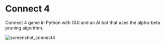 # Connect 4
Connect 4 game in Python with GUI and an AI bot that uses the alpha-beta pruning algorithm.

![screenshot_connect4](https://github.com/daria-georgiana505/University-Projects/assets/76481293/c80f3cca-792f-4fcd-a208-2149d792a810)
